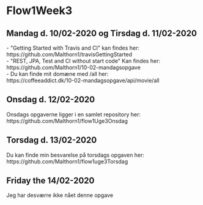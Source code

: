 # Flow1Week3

<h2> Mandag d. 10/02-2020 og Tirsdag d. 11/02-2020 </h2>
- "Getting Started with Travis and CI" kan findes her:  <br>
https://github.com/Malthorn1/travisGettingStarted <br>
- "REST, JPA, Test and CI without start code" Kan findes her:  <br>
https://github.com/Malthorn1/10-02-mandagsopgave <br>
- Du kan finde mit domæne med /all her:  <br>
https://coffeeaddict.dk/10-02-mandagsopgave/api/movie/all <br>

<h2> Onsdag d. 12/02-2020 </h2>
Onsdags opgaverne ligger i en samlet repository her: <br>
https://github.com/Malthorn1/flow1Uge3Onsdag


<h2> Torsdag d. 13/02-2020 </h2>
Du kan finde min besvarelse på torsdags opgaven her: <br>
https://github.com/Malthorn1/flow1uge3Torsdag


<h2> Friday the 14/02-2020  </h2>
Jeg har desværre ikke nået denne opgave 
